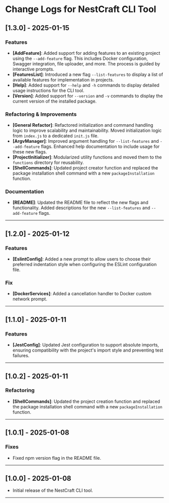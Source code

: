 # Change Logs for NestCraft CLI Tool

## [1.3.0] - 2025-01-15

### Features

- **[AddFeature]**: Added support for adding features to an existing project using the `--add-feature` flag. This includes Docker configuration, Swagger integration, file uploader, and more. The process is guided by interactive prompts.
- **[FeaturesList]**: Introduced a new flag `--list-features` to display a list of available features for implementation in projects.
- **[Help]**: Added support for `--help` and `-h` commands to display detailed usage instructions for the CLI tool.
- **[Version]**: Added support for `--version` and `-v` commands to display the current version of the installed package.

### Refactoring & Improvements

- **[General Refactor]**: Refactored initialization and command handling logic to improve scalability and maintainability. Moved initialization logic from `index.js` to a dedicated `init.js` file.
- **[ArgvManager]**: Improved argument handling for `--list-features` and `--add-feature` flags. Enhanced help documentation to include usage for these new flags.
- **[ProjectInitializer]**: Modularized utility functions and moved them to the `functions` directory for reusability.
- **[ShellCommands]**: Updated project creator function and replaced the package installation shell command with a new `packageInstallation` function.

### Documentation

- **[README]**: Updated the README file to reflect the new flags and functionality. Added descriptions for the new `--list-features` and `--add-feature` flags.

---

## [1.2.0] - 2025-01-12

### Features

- **[EslintConfig]**: Added a new prompt to allow users to choose their preferred indentation style when configuring the ESLint configuration file.

### Fix

- **[DockerServices]**: Added a cancellation handler to Docker custom network prompt.

---

## [1.1.0] - 2025-01-11

### Features

- **[JestConfig]**: Updated Jest configuration to support absolute imports, ensuring compatibility with the project's import style and preventing test failures.

---

## [1.0.2] - 2025-01-11

### Refactoring

- **[ShellCommands]**: Updated the project creation function and replaced the package installation shell command with a new `packageInstallation` function.

---

## [1.0.1] - 2025-01-08

### Fixes

- Fixed npm version flag in the README file.

---

## [1.0.0] - 2025-01-08

- Initial release of the NestCraft CLI tool.

---
